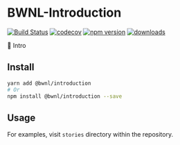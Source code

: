 # BWNL-Introduction

[![Build Status](https://travis-ci.com/SudoDotDog/BWNL-Introduction.svg?branch=master)](https://travis-ci.com/SudoDotDog/BWNL-Introduction)
[![codecov](https://codecov.io/gh/SudoDotDog/BWNL-Introduction/branch/master/graph/badge.svg)](https://codecov.io/gh/SudoDotDog/BWNL-Introduction)
[![npm version](https://badge.fury.io/js/%40bwnl%2Fintroduction.svg)](https://www.npmjs.com/package/@bwnl/introduction)
[![downloads](https://img.shields.io/npm/dm/@bwnl/introduction.svg)](https://www.npmjs.com/package/@bwnl/introduction)

:tada: Intro 

## Install

```sh
yarn add @bwnl/introduction
# Or
npm install @bwnl/introduction --save
```

## Usage

For examples, visit `stories` directory within the repository.

